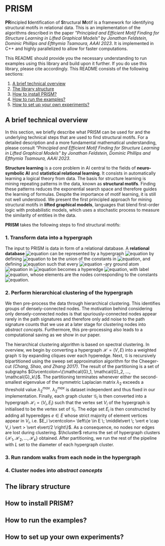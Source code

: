 # PRISM
**PR**incipled **I**dentification of **S**tructural **M**otif is a framework for identifying structural motifs in relational data. This is an implementation of the algorithms described in the paper *"Principled and Efficient Motif Finding for Structure Learning in Lifted Graphical Models" by Jonathan Feldstein, Dominic Phillips and Efthymia Tsamoura, AAAI 2023*. It is implemented in C++ and highly parallelized to allow for faster computations.

This README should provide you the necessary understanding to run examples using this library and build upon it further. If you do use this library, please cite accordingly.
This README consists of the following sections:

1. [A brief technical overview](#a-brief-technical-overview)
2. [The library structure](#the-library-structure)
3. [How to install PRISM?](#how-to-install-PRISM)
4. [How to run the examples?](#how-to-run-the-examples)
5. [How to set up your own experiments?](#how-to-set-up-your-own-experiments)

## A brief technical overview

In this section, we briefly describe what PRISM can be used for and the underlying technical steps that are used to find structural motifs. For a detailed description and a more fundamental mathematical understanding, please consult *"Principled and Efficient Motif Finding for Structure Learning in Lifted Graphical Models" by Jonathan Feldstein, Dominic Phillips and Efthymia Tsamoura, AAAI 2023*.

**Structure learning** is a core problem in AI central to the fields of **neuro-symbolic AI** and **statistical relational learning**. It consists in automatically learning a logical theory from data. The basis for structure learning is mining repeating patterns in the data, known as **structural motifs**. Finding these patterns reduces the exponential search space and therefore guides the learning of formulas. Despite the importance of motif learning, it is still not well understood. We present the first principled approach for mining structural motifs in **lifted graphical models**, languages that blend first-order logic with probabilistic models, which uses a stochastic process to measure the similarity of entities in the data.

**PRISM** takes the following steps to find structural motifs:

### 1. Transform data into a hypergraph

The input to PRISM is data in form of a relational database. A **relational database** ![equation](https://latex.codecogs.com/svg.image?\mathcal{D}) can be represented by a hypergraph ![equation](https://latex.codecogs.com/svg.image?\mathcal{H}&space;=&space;(V,E)) by defining ![equation](https://latex.codecogs.com/svg.image?V) to be the union of the constants in ![equation](https://latex.codecogs.com/svg.image?\mathcal{D}), and defining ![equation](https://latex.codecogs.com/svg.image?E) such that every ![equation](https://latex.codecogs.com/svg.image?k) -ary ground atom ![equation](https://latex.codecogs.com/svg.image?R(c_1,\dots,c_k)) in ![equation](https://latex.codecogs.com/svg.image?\mathcal{D}) becomes a hyperedge ![equation](https://latex.codecogs.com/svg.image?e&space;\in&space;E), with label ![equation](https://latex.codecogs.com/svg.image?R), whose elements are the nodes corresponding to the constants ![equation](https://latex.codecogs.com/svg.image?c_1,\dots,c_n).  
### 2. Perform hierarchical clustering of the hypergraph
We then pre-process the data through hierarchical clustering. This identifies groups of densely-connected nodes. The motivation behind considering only densely-connected nodes is that spuriously-connected nodes appear rarely in the path signatures and therefore only add noise to the path signature counts that we use at a later stage for clustering nodes into *abstract concepts*. Furthermore, this pre-processing also leads to a computational saving as we show in our paper.

The hierarchical clustering algorithm is based on spectral clustering. 
In overview, we begin by converting a hypergraph $\mathcal{H}=(V,E)$ into a weighted graph $\mathcal{G}$ by expanding cliques over each hyperedge. Next, $\mathcal{G}$ is recursively bipartitioned using the sweep set approximation algorithm for the Cheeger-cut *(Chang, Shao, and Zhang 2017)*. The result of the partitioning is a set of subgraphs $G\vcentcolon=\{\mathcal{G}_1, \mathcal{G}_2, ..., \mathcal{G}_k\}$. The partitioning terminates whenever either the second-smallest eigenvalue of the symmetric Laplacian matrix $\lambda_2$ exceeds a threshold value $\lambda_2^{max}$.
$\lambda_2^{max}$ is dataset independent and thus fixed in our implementation.
Finally, each graph cluster $\mathcal{G}_i$ is then converted into a hypergraph $\mathcal{H}_i = (V_i, E_i)$ such that the vertex set $V_i$ of the hypergraph is initialised to be the vertex set of $\mathcal{G}_i$. The edge set $E_i$ is then constructed by adding all hyperedges $e \in E$ whose strict majority of element vertices appear in $V_i$, i.e. $E_i \vcentcolon= \left\{e \in E \; \middle\vert \; \vert e \cap V_i \vert > \vert e\vert/2 \right\}$. As a consequence, no nodes nor edges are lost during clustering.
$\hcluster$ returns the set of hypergraph clusters $\{\mathcal{H}_1, \mathcal{H}_2, ..., \mathcal{H}_k\}$ obtained. After partitioning, we run the rest of the pipeline with $L$ set to the diameter of each hypergraph cluster.
### 3. Run random walks from each node in the hypergraph
### 4. Cluster nodes into *abstract concepts*

## The library structure

## How to install PRISM?

## How to run the examples?

## How to set up your own experiments?